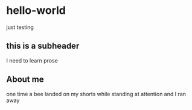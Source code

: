 # hello-world
just testing
## this is a subheader
I need to learn prose
## About me
one time a bee landed on my shorts while standing at attention and I ran away

